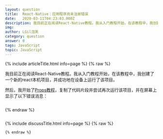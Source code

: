 ```yaml
---
layout: question
title:  React-Native：应用程序尚未注册错误
date:   2020-03-11T04:23:03.000Z
description: 我目前正在阅读React-Native教程。我从入门教程开始，在该教程中，我创建了一个新的react本机项目，并成功地在设备上运行了该项目。然后，我开...
img: 
author: LGil泡芙
category: question
answer: 0
tags: JavaScript
topic: JavaScript
---
```

<div class="article-root">
  <div class="article">
    {% include articleTitle.html info=page %}
    {% raw %}
    <div class="article-content"><p><font style="vertical-align: inherit;"><font style="vertical-align: inherit;">我目前正在阅读React-Native教程。</font><font style="vertical-align: inherit;">我从入门教程开始，在该教程中，我创建了一个新的react本机项目，并成功地在设备上运行了该项目。</font></font></p>

<p><font style="vertical-align: inherit;"><font style="vertical-align: inherit;">然后</font><font style="vertical-align: inherit;">，我</font><font style="vertical-align: inherit;">开始了</font></font><a href="https://facebook.github.io/react-native/docs/props.html" rel="noreferrer"><font style="vertical-align: inherit;"><font style="vertical-align: inherit;">Props教程</font></font></a><font style="vertical-align: inherit;"><font style="vertical-align: inherit;">，复制了代码片段并尝试再次运行该项目，并在屏幕上显示了以下错误消息：</font></font></p>

<p><img src="https://www.samyoc.com//uploads/users/2143/images/thumbnails/1583900456568.png" data-src="https://www.samyoc.com//uploads/users/2143/images/1583900456568.png" alt=""></p></div>
    {% endraw %}
  </div>
  <p style="height: 0;width:0;overflow: hidden;"> 第661篇《React-Native：应用程序尚未注册错误》来自Winter(https://github.com/aiyld/aiyld.github.io)的站点</p>
  <div class="discuss-wrapper">
    {% include discussTitle.html info=page %}
    {% raw %}
    
    {% endraw %}
  </div>
<div>
